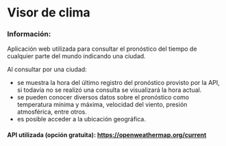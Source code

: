 # Visor de clima

### Información:
Aplicación web utilizada para consultar el pronóstico del tiempo de cualquier parte del mundo indicando una ciudad.

Al consultar por una ciudad:
- se muestra la hora del último registro del pronóstico provisto por la API, si todavía no se realizó una consulta se visualizará la hora actual.
- se pueden conocer diversos datos sobre el pronóstico como temperatura mínima y máxima, velocidad del viento, presión atmosférica, entre otros.
- es posible acceder a la ubicación geográfica. 

#### API utilizada (opción gratuita): https://openweathermap.org/current
